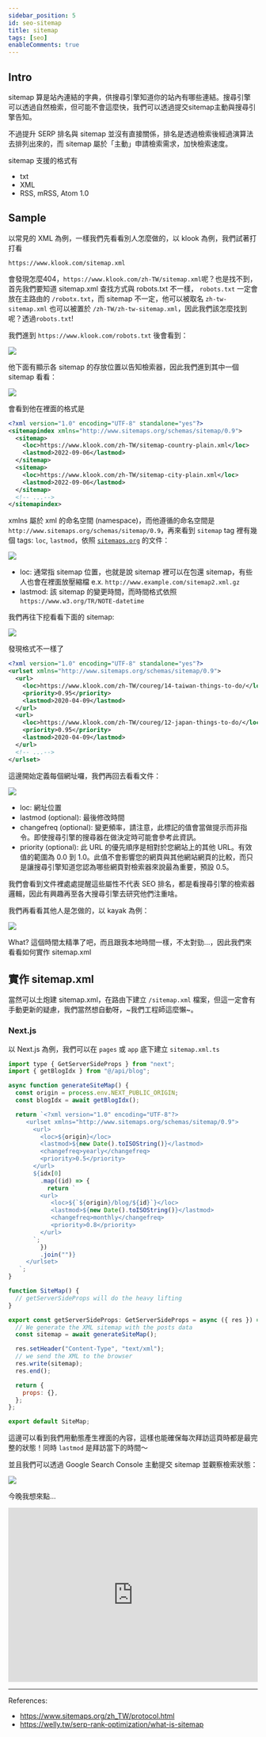 ```yaml
---
sidebar_position: 5
id: seo-sitemap
title: sitemap
tags: [seo]
enableComments: true
---
```


## Intro

sitemap 算是站內連結的字典，供搜尋引擎知道你的站內有哪些連結。搜尋引擎可以透過自然檢索，但可能不會這麼快，我們可以透過提交sitemap主動與搜尋引擎告知。

不過提升 SERP 排名與 sitemap 並沒有直接關係，排名是透過檢索後經過演算法去排列出來的，而 sitemap 屬於「主動」申請檢索需求，加快檢索速度。

sitemap 支援的格式有

- txt
- XML
- RSS, mRSS, Atom 1.0

## Sample

以常見的 XML 為例，一樣我們先看看別人怎麼做的，以 klook 為例，我們試著打打看

`https://www.klook.com/sitemap.xml`

會發現怎麼404，`https://www.klook.com/zh-TW/sitemap.xml`呢？也是找不到，首先我們要知道 sitemap.xml 查找方式與 robots.txt 不一樣， `robots.txt` 一定會放在主路由的 `/robotx.txt`，而 sitemap 不一定，他可以被取名 `zh-tw-sitemap.xml` 也可以被置於 `/zh-TW/zh-tw-sitemap.xml`，因此我們該怎麼找到呢？透過`robots.txt`!

我們進到 `https://www.klook.com/robots.txt` 後會看到：

<img src="https://media.cleanshot.cloud/media/37219/rUiC6H3cexAmKtn9uK3k7bpkv8KmESUYXzn4Ypm9.jpeg?Expires=1700254050&Signature=SS42-lfxQWv0tOglggA7UbVOQcwqNGsuwQx9Ux5KXg-vR1mNzWEDChjuJSQvxnW0BirFetDwPH45Spxn88KdIeu7k67Ysqaj06c2h8NjqQadCcvY97CDg03wMdL~pt~8EbPzk6CqITYRYAEPSr1piSDGdV3DH2mGAiHRXkgPD9vz6LFjliYOSYlKf5SN7LclYOhYMP7509-I7AQEE5Gi2DHZLz~YSPGKlXAC4SRdHTGJ~tqSE-RHP8tF7tYcCeQcPFlrpzPnqGaBQU2ev-9H1bmyn~wBpawi59zfYqe0RCFvkMUXSXNVcIh3VNe20ClvLViiv1-vwvgHn4C3BwgXyA__&Key-Pair-Id=K269JMAT9ZF4GZ" loading="lazy" />

他下面有顯示各 sitemap 的存放位置以告知檢索器，因此我們進到其中一個 sitemap 看看：

<img src="https://media.cleanshot.cloud/media/37219/e4mILmxjTaztlB2Jpzq2SkmDjg7TVdUbtS2XbNZy.jpeg?Expires=1700254234&Signature=oAvDnruxS4QTwgMETei0O5XTzp-SLVPlXBKpmIh5Dp18LmmxbIoZKd780PmgZugYDzkc~~It~mP8PM3v4CxrOcKFBenz8W~iDvcx350xusqjLmNoPrl5gj3Xjs4K5ub~~TMlHOnegfbXjWGAa2YaY1PUHACtfDn8yRMnL5MGEipDJaWmelAN9SJ9AFrCIm1hfYdq1ut2389-lR0J7q~QRgGbNVCc3dxQ1O-kZjEy0wTezDPzw-FQ5~5pQ29CL963o89QBwcXSz0D0Kp4BQk3Vm-xSvaqc1W5q642Ux7tmGGWo~GnutGYeawSQ5xoDH~ZzjBVpC3iBNKWDEHRc6H-Gg__&Key-Pair-Id=K269JMAT9ZF4GZ" />

會看到他在裡面的格式是

``` xml
<?xml version="1.0" encoding="UTF-8" standalone="yes"?>
<sitemapindex xmlns="http://www.sitemaps.org/schemas/sitemap/0.9">
  <sitemap>
    <loc>https://www.klook.com/zh-TW/sitemap-country-plain.xml</loc>
    <lastmod>2022-09-06</lastmod>
  </sitemap>
  <sitemap>
    <loc>https://www.klook.com/zh-TW/sitemap-city-plain.xml</loc>
    <lastmod>2022-09-06</lastmod>
  </sitemap>
  <!-- ...-->
</sitemapindex>
```

xmlns 屬於 xml 的命名空間 (namespace)，而他遵循的命名空間是 `http://www.sitemaps.org/schemas/sitemap/0.9`，再來看到 `sitemap` tag 裡有幾個 tags: `loc`, `lastmod`，依照 [`sitemaps.org`](https://www.sitemaps.org/zh_TW/protocol.html) 的文件：

<img src="https://media.cleanshot.cloud/media/37219/yKoMziLIHwb3UpPKdUivKmQ8C2Wu3LkevnaNtNdt.jpeg?Expires=1700254721&Signature=sU0et9egDEN5xmle2zd7Q1WHu3o6P3KrOab98eI07-XiiUmIpHBJg0WATwFgiY1MlTNmVgF5sEqcKuHmkES-jp8Kob~uikM8uJaanAUcXugRu1THvlIEPkZfTaUpy9J5HAKsZGhqfMYR2B3Rn3ioxYf-PRcWt2yITgTzGgYtM~5yD4xdRGZM8HMwfvsL8RofcKHHyXvkxQ6W2nR2hjhZmjwgmLo2eSOc0uMVeSZRMcaZ1oSJdXx7lzaXtU3VfITMPsJNmtEFqi8D9~tbRFq3tT-4w~lhteoq0-emIcidFeqbJ9N6~iqV9T2jOz6Zlf7Ev368yALIi2bCVAfgeQOnjw__&Key-Pair-Id=K269JMAT9ZF4GZ" loading="lazy" />

- loc: 通常指 sitemap 位置，也就是說 sitemap 裡可以在包還 sitemap，有些人也會在裡面放壓縮檔 e.x. `http://www.example.com/sitemap2.xml.gz`
- lastmod: 該 sitemap 的變更時間，而時間格式依照 `https://www.w3.org/TR/NOTE-datetime`

我們再往下挖看看下面的 sitemap: 

<img src="https://media.cleanshot.cloud/media/37219/DUFT66288QSaDJqMDsVtCZJlO3nDWi9fgvI7uvnq.jpeg?Expires=1700255234&Signature=OYIX4oku8j0urgeOjBQGEAmmpiMuPALUxNsef2Rq3W1N5L1UxMgnBuw9Pl-XnkiAl0HkmNtd5KQrTuMiTB4r8Xqg~EXEvtprLnZ77lN64gN1AjpMJ-vmBfDZ03t6Uq4XA2VC78tc2HJIhQJWcoKqQB~9cc31WUH-0msRZPxUoaOjR-H8Sk50B0iDQNGytSExtD2LZUReDN0i0ENR-IPnDUT30BDNfKazr7upfVxW1NkyNaAVqr1Uuq2m4g4UOX18~MvftQPk2hKPCfwH9vTT3UPhx4u7t~n00T8PU0xGRDf50lS-C7Uq-agQPBRKwx5BCYjEReVyCLx1jdpgv94Ohw__&Key-Pair-Id=K269JMAT9ZF4GZ" loading="lazy" />

發現格式不一樣了

``` xml
<?xml version="1.0" encoding="UTF-8" standalone="yes"?>
<urlset xmlns="http://www.sitemaps.org/schemas/sitemap/0.9">
  <url>
    <loc>https://www.klook.com/zh-TW/coureg/14-taiwan-things-to-do/</loc>
    <priority>0.95</priority>
    <lastmod>2020-04-09</lastmod>
  </url>
  <url>
    <loc>https://www.klook.com/zh-TW/coureg/12-japan-things-to-do/</loc>
    <priority>0.95</priority>
    <lastmod>2020-04-09</lastmod>
  </url>
  <!-- ...-->
</urlset>
```


這邊開始定義每個網址囉，我們再回去看看文件：

<img src="https://media.cleanshot.cloud/media/37219/MLhsuVFNUyK0OoUYupA0kPXwMSpJwbstKaKDCtPk.jpeg?Expires=1700255298&Signature=mnk7w8n6on55f~azZ3hdLz1N06B9HMBVlG3dMXwRN0mMzdFMAS6XJIi57FwcWEK3wP~SFRJnH1mmAeEKgU~RTNY7kjFEERG4zgxTl46xKI1EqOjufXTrfJgqrHQwr~1zIC7ibhoPF9K1Iio7TAQvlK505QfJo6OiTlposLGnlsSI3BCXwxw6PldGKNaJVidlRMCOJ2P325ihaNSkqppJRdy6W2jOyVLxVcjAeJnHtGszFV~Yf4O49-cY2sXEaj4HWw1m9HYX-7lvMo4D8wvYy3yf7VXLrdfxBgAAdAxAbPByV530rEsa0KJzkPVocKo7GvcI5anEJPUmsu~AQB95yw__&Key-Pair-Id=K269JMAT9ZF4GZ" loading="lazy" />

- loc: 網址位置
- lastmod (optional): 最後修改時間
- changefreq (optional): 變更頻率，請注意，此標記的值會當做提示而非指令。即使搜尋引擎的搜尋器在做決定時可能會參考此資訊。
- priority  (optional): 此 URL 的優先順序是相對於您網站上的其他 URL。有效值的範圍為 0.0 到 1.0。此值不會影響您的網頁與其他網站網頁的比較，而只是讓搜尋引擎知道您認為哪些網頁對檢索器來說最為重要，預設 0.5。

我們會看到文件裡處處提醒這些屬性不代表 SEO 排名，都是看搜尋引擎的檢索器邏輯，因此有興趣再至各大搜尋引擎去研究他們注重啥。

我們再看看其他人是怎做的，以 kayak 為例：

<img src="https://media.cleanshot.cloud/media/37219/Twg208fjvRShZNsln4tT8yCW8iPEipnDeNINdCF9.jpeg?Expires=1700255836&Signature=spRJpqLQngzDwaHyY7VZaK4oIJ3DEi4hkDKMErS1acBJMDOOVpPGytVutbjjIOOzJ8AszoaatTgrP8NgktxgERsLmRJPUFX2UonLuerhs8mxwZhDGWuBfSj23yaeAtKnIjbhT2aqm~HDToSOsFniHMkNczFjImg5AWayy8gW76eHpEzd7brY~1r1EbU2O6VMdE-g2OiA~LLVq261Kj6Y5KxmPIA9GODX9PqkWBCbd3paNygrrcxcJ8RngN6eFnv~I-tm89hEeAwW~DiiA5KUoAkkruQFd5IZWoHx2RB9RlO7anqzC9JOZHNlV0Gi5sA0nrkvjT1IhHJfliAaABNt4w__&Key-Pair-Id=K269JMAT9ZF4GZ" loading="lazy" />

What? 這個時間太精準了吧，而且跟我本地時間一樣，不太對勁...，因此我們來看看如何實作 sitemap.xml

## 實作 sitemap.xml

當然可以土炮建 sitemap.xml，在路由下建立 `/sitemap.xml` 檔案，但這一定會有手動更新的疑慮，我們當然想自動呀，~我們工程師這麼懶~。

### Next.js

以 Next.js 為例，我們可以在 `pages` 或 `app` 底下建立 `sitemap.xml.ts`

``` javascript
import type { GetServerSideProps } from "next";
import { getBlogIdx } from "@/api/blog";

async function generateSiteMap() {
  const origin = process.env.NEXT_PUBLIC_ORIGIN;
  const blogIdx = await getBlogIdx();

  return `<?xml version="1.0" encoding="UTF-8"?>
     <urlset xmlns="http://www.sitemaps.org/schemas/sitemap/0.9">
       <url>
         <loc>${origin}</loc>
         <lastmod>${new Date().toISOString()}</lastmod>
         <changefreq>yearly</changefreq>
         <priority>0.5</priority>
       </url>
       ${idx[0]
         .map((id) => {
           return `
         <url>
            <loc>${`${origin}/blog/${id}`}</loc>
            <lastmod>${new Date().toISOString()}</lastmod>
            <changefreq>monthly</changefreq>
            <priority>0.8</priority>
         </url>
       `;
         })
         .join("")}
     </urlset>
   `;
}

function SiteMap() {
  // getServerSideProps will do the heavy lifting
}

export const getServerSideProps: GetServerSideProps = async ({ res }) => {
  // We generate the XML sitemap with the posts data
  const sitemap = await generateSiteMap();

  res.setHeader("Content-Type", "text/xml");
  // we send the XML to the browser
  res.write(sitemap);
  res.end();

  return {
    props: {},
  };
};

export default SiteMap;

```

這邊可以看到我們用動態產生裡面的內容，這樣也能確保每次拜訪這頁時都是最完整的狀態！同時 `lastmod` 是拜訪當下的時間～

並且我們可以透過 Google Search Console 主動提交 sitemap 並觀察檢索狀態：

<img src="https://media.cleanshot.cloud/media/37219/bd4QrZ0RKl0H5B0pMoblO4aKUsrAb92aOnpBzpTB.jpeg?Expires=1700256647&Signature=TtEgJQsOUi5kJWOn7wBStxtTdxdzcAP070KX9~F03Lcbr4Ve5LPNlsgTbAv371TESX-94YjW1CLAdWbieUMHcNI6Art3eS1AADcNO8aPa49zr2yr7fPmBp1go1YqotYiQTyvCUDvMc8DvO3xu5otpxI5XyCxnoqMRzFCMkal8B0s-cuyfh86BILooGgTCZDYQfu-ilkGDaGHLcgBcVFttCck5QDI9QcAw-3ZNUcY3jjqVMzbuO8VMXwR~9J0brVp3wRx~85QXalRsp1ZKxoz7xYpnzytY-Tsj8jHD7IPPj3dYhirlMWKw01zSHievPnsyso8MnlUQYaBI3cVc9qLXg__&Key-Pair-Id=K269JMAT9ZF4GZ" />

今晚我想來點...
<iframe src="https://open.spotify.com/embed/track/2lGQJuNsRG289zdlZmDHR2?utm_source=generator" width="100%" height="352" frameBorder="0" allowfullscreen="" allow="autoplay; clipboard-write; encrypted-media; fullscreen; picture-in-picture" loading="lazy"></iframe>

---
References:
- https://www.sitemaps.org/zh_TW/protocol.html
- https://welly.tw/serp-rank-optimization/what-is-sitemap